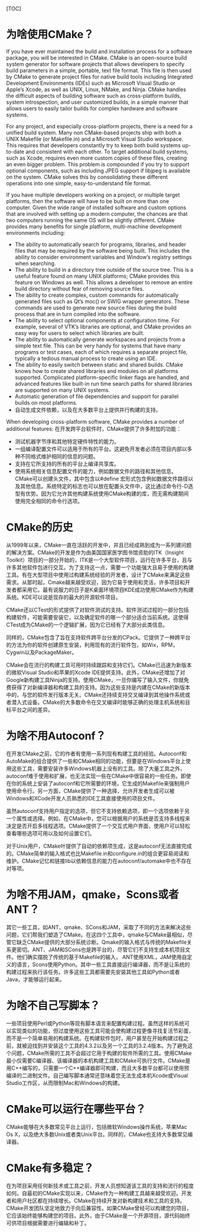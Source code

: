 [TOC]
# 为啥使用CMake？
If you have ever maintained the build and installation process for a software package, you will be interested in CMake. CMake is an open-source build system generator for software projects that allows developers to specify build parameters in a simple, portable, text file format. This file is then used by CMake to generate project files for native build tools including Integrated Development Environments (IDEs) such as Microsoft Visual Studio or Apple’s Xcode, as well as UNIX, Linux, NMake, and Ninja. CMake handles the difficult aspects of building software such as cross-platform builds, system introspection, and user customized builds, in a simple manner that allows users to easily tailor builds for complex hardware and software systems.

For any project, and especially cross-platform projects, there is a need for a unified build system. Many non CMake-based projects ship with both a UNIX Makefile (or Makefile.in) and a Microsoft Visual Studio workspace. This requires that developers constantly try to keep both build systems up-to-date and consistent with each other. To target additional build systems, such as Xcode, requires even more custom copies of these files, creating an even bigger problem. This problem is compounded if you try to support optional components, such as including JPEG support if libjpeg is available on the system. CMake solves this by consolidating these different operations into one simple, easy-to-understand file format.

If you have multiple developers working on a project, or multiple target platforms, then the software will have to be built on more than one computer. Given the wide range of installed software and custom options that are involved with setting up a modern computer, the chances are that two computers running the same OS will be slightly different. CMake provides many benefits for single platform, multi-machine development environments including:

- The ability to automatically search for programs, libraries, and header files that may be required by the software being built. This includes the ability to consider environment variables and Window’s registry settings when searching.
- The ability to build in a directory tree outside of the source tree. This is a useful feature found on many UNIX platforms; CMake provides this feature on Windows as well. This allows a developer to remove an entire build directory without fear of removing source files.
- The ability to create complex, custom commands for automatically generated files such as Qt’s moc() or SWIG wrapper generators. These commands are used to generate new source files during the build process that are in turn compiled into the software.
- The ability to select optional components at configuration time. For example, several of VTK’s libraries are optional, and CMake provides an easy way for users to select which libraries are built.
- The ability to automatically generate workspaces and projects from a simple text file. This can be very handy for systems that have many programs or test cases, each of which requires a separate project file, typically a tedious manual process to create using an IDE.
- The ability to easily switch between static and shared builds. CMake knows how to create shared libraries and modules on all platforms supported. Complicated platform-specific linker flags are handled, and advanced features like built-in run time search paths for shared libraries are supported on many UNIX systems.
- Automatic generation of file dependencies and support for parallel builds on most platforms.
- 自动生成文件依赖，以及在大多数平台上提供并行构建的支持。

When developing cross-platform software, CMake provides a number of additional features:
在开发跨平台软件时，CMake提供了许多附加的功能：

- 测试机器字节序和其他特定硬件特性的能力。
- 一组编译配置文件可以适用于所有的平台。这避免开发者必须在项目内部以多种不同格式维护相同的信息的问题。
- 支持在它所支持的所有的平台上编译共享库。
- 使用系统相关信息配置文件的能力，例如数据文件的路径和其他信息。CMake可以创建头文件，其中包含以#define 宏形式包含例如数据文件路径以及其他信息。系统特定的标志也可以放在配置头文件中，这比通过命令行-D选型有优势。因为它允许其他构建系统使用CMake构建的库，而无需构建期间使用完全相同的命令行选项。


# CMake的历史
从1999年以来，CMake一直在活跃的开发中，并且已经成熟到成为一系列建问题的解决方案。CMake的开发是作为由美国国家医学图书馆资助的ITK（Insight Toolkit）项目的一部分开始的，ITK是一个大型软件项目，运行在许多平台，且与许多其他软件包进行交互。为了支持这一点，需要一个功能强大且易于使用的构建工具。有在大型项目中使用过构建系统经验的开发者，设计了CMake来满足这些需求。从那时起，Cmake越来越受欢迎，因为它易于使用和灵活，许多项目和开发者都采用它。最有说服力的日子是K桌面环境项目KDE成功使用CMake作为构建系统。KDE可以说是现存的最大的开源软件项目。

CMake还以CTest的形式提供了对软件测试的支持。软件测试过程的一部分包括构建软件，可能需要安装它，以及确定软件的哪一个部分适合当前系统。这使得CTest成为CMake的一个逻辑扩展，因为它已经有了大部分此类信息。

同样的，CMake包含了旨在支持软件跨平台分发的CPack。它提供了一种跨平台的方法为你的软件创建原生安装，利用现有的流行软件包，如Wix，RPM，Cygwin以及PackageMaker。

CMake会在流行的构建工具可用时持续跟踪和支持它们。CMake已迅速为新版本的微软Visual Studio和苹果的Xcode IDE提供支持。此外，CMake还增加了对Google新构建工具Ninja的支持。使用CMake，一旦你编写了输入文件，你就免费获得了对新编译器和构建工具的支持。因为这些支持是内建在CMake的新版本中的，与您的软件发行版本无关。CMake还持续支持交叉编译到其他操作系统或者潜入式设备。CMake的大多数命令在交叉编译时能够正确的处理主机系统和目标平台之间的差异。


# 为啥不用Autoconf？

在开发CMake之前，它的作者有使用一系列现有构建工具的经验。Autoconf和AutoMake的组合提供了一些和CMake相同的功能，但要是在Windows平台上使用这些工具，需要安装许多Windows机器上没有的工具。除了大量工具之外，autoconf难于使用和扩展，也无法实现一些在CMake中很容易的一些任务。即使在你的系统上安装了autoconf和它所需要的环境，它生成的Makefile来强制用户使用命令行。另一方面，CMake提供了一种选择，允许开发者生成可以被Windows和XCode开发人员熟悉的IDE工具直接使用的项目文件。

虽然autoconf支持用户指定的选项，但它不支持依赖选项，即一个选项依赖于另一个属性或选择。例如，在CMake中，您可以根据用户的系统是否支持多线程来决定是否开启多线程选项。CMake提供了一个交互式用户界面，使用户可以轻松查看哪些选项可用以及如何设置它们。

对于Unix用户，CMake叶提供了自动的依赖项生成，这是autoconf无法直接完成的。CMake简单的输入格式也比Makefile.in和configure.in的组合更容易阅读和维护。CMake记忆和链接lib以依赖信息的能力在autoconf/automake中也不存在对等项。

# 为啥不用JAM，qmake，Scons或者ANT？
其它一些工具，如ANT、qmake、SCons和JAM，采取了不同的方法来解决这些问题，它们帮我们塑造了CMake。在这四个工具中，qmake与CMake最相似，尽管它缺乏CMake提供的大部分系统诊断。Qmake的输入格式与传统的Makefile关系更密切。ANT、JAM和SCons也是跨平台的，尽管它们不支持生成本机项目文件。他们确实摆脱了传统的基于Makefile的输入， ANT使用XML，JAM使用自定义的语言，Scons使用Python。其中一些工具直接运行编译器，而不是让系统的构建过程来执行该任务。许多这些工具都需要先安装其他工具如Python或者Java，才能够运行起来。
# 为啥不自己写脚本？
一些项目使用Perl或Python等现有脚本语言来配置构建过程。虽然这样的系统可以实现类似的功能，但过度使用这些工具可能会使构建过程更像寻找复活节彩蛋，而不是一个简单易用的构建系统。在构建软件包时，用户甚至在开始构建过程之前，就被迫找到并安装这个工具的4.3.2以及另一个工具的3.2.4版本。为了避免这个问题，CMake所需的工具不会超过它用于构建的软件所需的工具。使用CMake最小仅需要C编译器、该编译器的本机构建工具和CMake可执行文件。CMake是用C++编写的，只需要一个C++编译器即可构建，而且大多数平台都可以使用预编译的二进制文件。自己编写脚本通常还意味着您无法生成本机Xcode或Visual Studio工作区，从而限制Mac和Windows的构建。

# CMake可以运行在哪些平台？
CMake能够在大多数常见平台上运行，包括微软Windows操作系统，苹果Mac Os X，以及绝大多数Unix或者类Unix平台。同样的，CMake也支持大多数常见编译器。
# CMake有多稳定？

在为项目采用任何新技术或工具之前，开发人员想知道该工具的支持和流行的程度如何。自最初的CMake实现以来，CMake作为一种构建工具越来越受欢迎。开发者和用户社区都在持续增长。CMake在持续开发对新构建技术和工具的支持。
CMake开发团队坚定地致力于向后兼容性。如果CMake曾经可以构建您的项目，它应该始终能够构建您的项目。此外，由于CMake是一个开源项目，源代码始终可供项目根据需要进行编辑和补丁。


